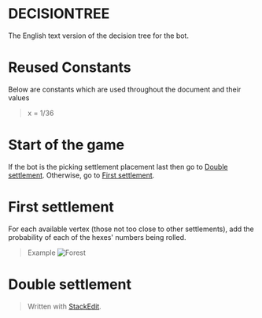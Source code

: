 # DECISIONTREE
The English text version of the decision tree for the bot.

# Reused Constants
Below are constants which are used throughout the document and their values
>x = 1/36

# Start of the game
If the bot is the picking settlement placement last then go to [Double settlement](#double-settlement). Otherwise, go to [First settlement](#first-settlement).

# First settlement
For each available vertex (those not too close to other settlements), add the probability of each of the hexes' numbers being rolled.
> Example
![Forest](https://drive.google.com/uc?id=1CpnCd98VNFQSrKjeulwiR4AymNAAqxdr)

# Double settlement



> Written with [StackEdit](https://stackedit.io/).
<!--stackedit_data:
eyJoaXN0b3J5IjpbLTE5MjcxODkwMywtMTU0MzY5MjYxMywxNT
MzODYwNTAxLC0xOTk0NTcyMTM5LDExOTM3OTk2MzYsMTQ4MjQ0
NTY3LC0xMzczMjI5MzM1XX0=
-->